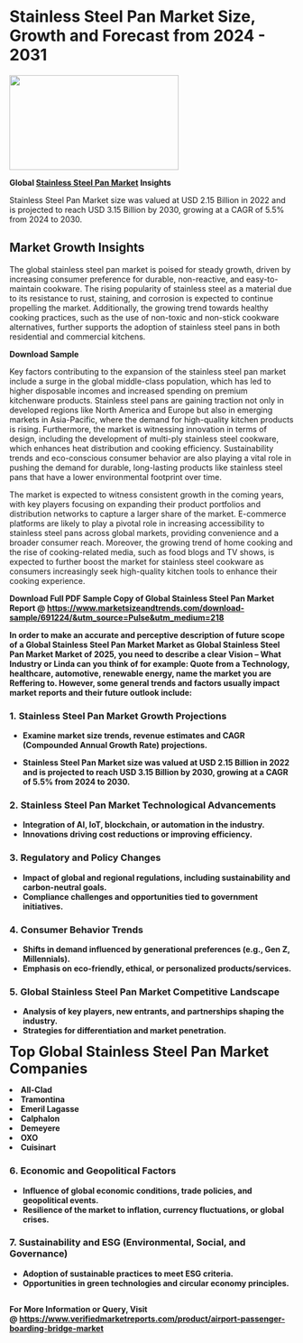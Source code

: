 <H1>Stainless Steel Pan Market Size, Growth and Forecast from 2024 - 2031</H1><img class="aligncenter size-medium wp-image-584254" src="https://thirdeyenews.in/wp-content/uploads/2024/09/Global-Market-Research-300x168.jpeg" alt="" width="300" height="168" /><p><strong>Global&nbsp;<a href="https://www.marketsizeandtrends.com/download-sample/691224/&amp;utm_source=Pulse&amp;utm_medium=218">Stainless Steel Pan Market</a> Insights</strong></p><p>Stainless Steel Pan Market size was valued at USD 2.15 Billion in 2022 and is projected to reach USD 3.15 Billion by 2030, growing at a CAGR of 5.5% from 2024 to 2030.</p><p><h2>Market Growth Insights</h2> <p>The global stainless steel pan market is poised for steady growth, driven by increasing consumer preference for durable, non-reactive, and easy-to-maintain cookware. The rising popularity of stainless steel as a material due to its resistance to rust, staining, and corrosion is expected to continue propelling the market. Additionally, the growing trend towards healthy cooking practices, such as the use of non-toxic and non-stick cookware alternatives, further supports the adoption of stainless steel pans in both residential and commercial kitchens.</p> <p><strong>Download Sample</strong></p> <p>Key factors contributing to the expansion of the stainless steel pan market include a surge in the global middle-class population, which has led to higher disposable incomes and increased spending on premium kitchenware products. Stainless steel pans are gaining traction not only in developed regions like North America and Europe but also in emerging markets in Asia-Pacific, where the demand for high-quality kitchen products is rising. Furthermore, the market is witnessing innovation in terms of design, including the development of multi-ply stainless steel cookware, which enhances heat distribution and cooking efficiency. Sustainability trends and eco-conscious consumer behavior are also playing a vital role in pushing the demand for durable, long-lasting products like stainless steel pans that have a lower environmental footprint over time. <p>The market is expected to witness consistent growth in the coming years, with key players focusing on expanding their product portfolios and distribution networks to capture a larger share of the market. E-commerce platforms are likely to play a pivotal role in increasing accessibility to stainless steel pans across global markets, providing convenience and a broader consumer reach. Moreover, the growing trend of home cooking and the rise of cooking-related media, such as food blogs and TV shows, is expected to further boost the market for stainless steel cookware as consumers increasingly seek high-quality kitchen tools to enhance their cooking experience.</p> <p><strong></p><p><span class=""><strong>Download Full PDF Sample Copy of Global Stainless Steel Pan Market Report</strong> @ <a href="https://www.marketsizeandtrends.com/download-sample/691224/&amp;utm_source=Pulse&amp;utm_medium=218" target="_blank">https://www.marketsizeandtrends.com/download-sample/691224/&amp;utm_source=Pulse&amp;utm_medium=218</a></span></p><p>In order to make an accurate and perceptive description of future scope of a Global&nbsp;Stainless Steel Pan Market Market as Global&nbsp;Stainless Steel Pan Market Market of 2025, you need to describe a clear Vision &ndash; What Industry or Linda can you think of for example: Quote from a Technology, healthcare, automotive, renewable energy, name the market you are Reffering to. However, some general trends and factors usually impact market reports and their future outlook include:</p><h3>1.&nbsp;<strong>Stainless Steel Pan Market Growth Projections</strong></h3><ul><li>Examine market size trends, revenue estimates and CAGR (Compounded Annual Growth Rate) projections.</li><li><p>Stainless Steel Pan Market size was valued at USD 2.15 Billion in 2022 and is projected to reach USD 3.15 Billion by 2030, growing at a CAGR of 5.5% from 2024 to 2030.</p></li></ul><h3>2.&nbsp;<strong>Stainless Steel Pan Market Technological Advancements</strong></h3><ul><li>Integration of AI, IoT, blockchain, or automation in the industry.</li><li>Innovations driving cost reductions or improving efficiency.</li></ul><h3>3.&nbsp;<strong>Regulatory and Policy Changes</strong></h3><ul><li>Impact of global and regional regulations, including sustainability and carbon-neutral goals.</li><li>Compliance challenges and opportunities tied to government initiatives.</li></ul><h3>4.&nbsp;<strong>Consumer Behavior Trends</strong></h3><ul><li>Shifts in demand influenced by generational preferences (e.g., Gen Z, Millennials).</li><li>Emphasis on eco-friendly, ethical, or personalized products/services.</li></ul><h3>5.&nbsp;<strong>Global Stainless Steel Pan Market Competitive Landscape</strong></h3><ul><li>Analysis of key players, new entrants, and partnerships shaping the industry.</li><li>Strategies for differentiation and market penetration.</li></ul><p data-pm-slice="1 1 []"><span style="color: inherit; font-family: inherit; font-size: 25px;">Top Global Stainless Steel Pan Market Companies</span></p><div class="" data-test-id=""><p><li>All-Clad</li><li> Tramontina</li><li> Emeril Lagasse</li><li> Calphalon</li><li> Demeyere</li><li> OXO</li><li> Cuisinart</li></p></div><h3>6.&nbsp;<strong>Economic and Geopolitical Factors</strong></h3><ul><li>Influence of global economic conditions, trade policies, and geopolitical events.</li><li>Resilience of the market to inflation, currency fluctuations, or global crises.</li></ul><h3>7.&nbsp;<strong>Sustainability and ESG (Environmental, Social, and Governance)</strong></h3><ul><li>Adoption of sustainable practices to meet ESG criteria.</li><li>Opportunities in green technologies and circular economy principles.</li></ul><h2><strong style="font-size: 14px;">For More Information or Query, Visit @&nbsp;</strong><a style="background-color: #ffffff; font-size: 14px;" href="https://www.marketsizeandtrends.com/report/stainless-steel-pan-market/" target="_blank">https://www.verifiedmarketreports.com/product/airport-passenger-boarding-bridge-market</a></h2>
